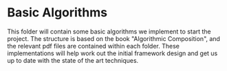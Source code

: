 # Basic Algorithms

This folder will contain some basic algorithms we implement to start the project. The structure is based on the book "Algorithmic Composition", and the relevant pdf files are contained within each folder. These implementations will help work out the initial framework design and get us up to date with the state of the art techniques.
